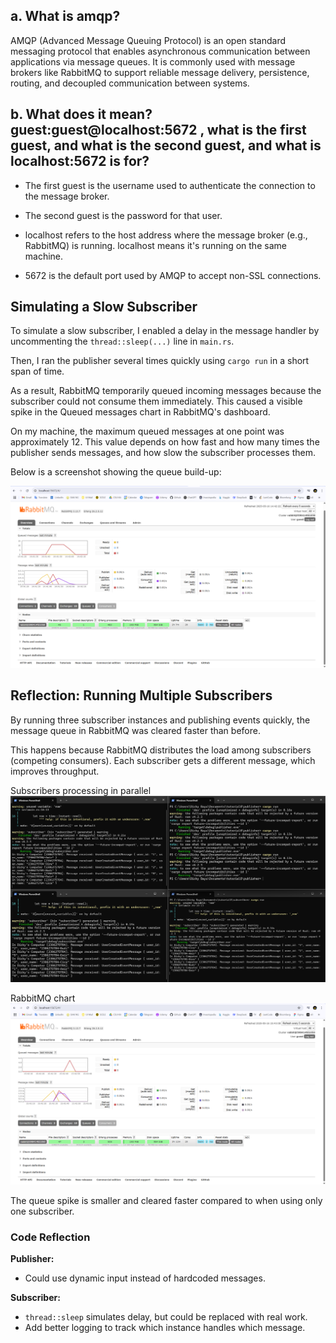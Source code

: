 ## a. What is amqp?

AMQP (Advanced Message Queuing Protocol) is an open standard messaging protocol that enables asynchronous communication between applications via message queues. It is commonly used with message brokers like RabbitMQ to support reliable message delivery, persistence, routing, and decoupled communication between systems.

## b. What does it mean? guest:guest@localhost:5672 , what is the first guest, and what is the second guest, and what is localhost:5672 is for?

- The first guest is the username used to authenticate the connection to the message broker.

- The second guest is the password for that user.

- localhost refers to the host address where the message broker (e.g., RabbitMQ) is running. localhost means it's running on the same machine.

- 5672 is the default port used by AMQP to accept non-SSL connections.

## Simulating a Slow Subscriber

To simulate a slow subscriber, I enabled a delay in the message handler by uncommenting the `thread::sleep(...)` line in `main.rs`.

Then, I ran the publisher several times quickly using `cargo run` in a short span of time.

As a result, RabbitMQ temporarily queued incoming messages because the subscriber could not consume them immediately. This caused a visible spike in the Queued messages chart in RabbitMQ's dashboard.

On my machine, the maximum queued messages at one point was approximately 12. This value depends on how fast and how many times the publisher sends messages, and how slow the subscriber processes them.

Below is a screenshot showing the queue build-up:

![slow-subscriber-queue](screenshot/queue.png)

## Reflection: Running Multiple Subscribers

By running three subscriber instances and publishing events quickly, the message queue in RabbitMQ was cleared faster than before.

This happens because RabbitMQ distributes the load among subscribers (competing consumers). Each subscriber gets a different message, which improves throughput.


Subscribers processing in parallel
![subscriber-console](screenshot/console.png)



RabbitMQ chart
![rabbitmq-chart](screenshot/three-subscriber-result.png)

The queue spike is smaller and cleared faster compared to when using only one subscriber.

### Code Reflection

**Publisher:**
- Could use dynamic input instead of hardcoded messages.

**Subscriber:**
- `thread::sleep` simulates delay, but could be replaced with real work.
- Add better logging to track which instance handles which message.
